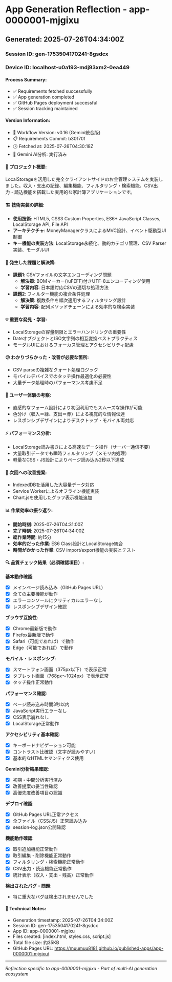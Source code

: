 # App Generation Reflection - app-0000001-mjgixu

## Generated: 2025-07-26T04:34:00Z
### Session ID: gen-1753504170241-8gsdcx  
### Device ID: localhost-u0a193-mdj93xm2-0ea449

#### Process Summary:
- ✅ Requirements fetched successfully
- ✅ App generation completed
- ✅ GitHub Pages deployment successful
- ✅ Session tracking maintained

#### Version Information:
- 🔧 Workflow Version: v0.16 (Gemini統合版)
- 📋 Requirements Commit: b30170f
- 🕒 Fetched at: 2025-07-26T04:30:18Z
- 🤖 Gemini AI分析: 実行済み

#### 🎯 プロジェクト概要:
LocalStorageを活用した完全クライアントサイドのお金管理システムを実装しました。収入・支出の記録、編集機能、フィルタリング・検索機能、CSV出力・読込機能を搭載した実用的な家計簿アプリケーションです。

#### 🏗️ 技術実装の詳細:
- **使用技術**: HTML5, CSS3 Custom Properties, ES6+ JavaScript Classes, LocalStorage API, File API
- **アーキテクチャ**: MoneyManagerクラスによるMVC設計、イベント駆動型UI制御
- **キー機能の実装方法**: LocalStorage永続化、動的カテゴリ管理、CSV Parser実装、モーダルUI

#### 🚧 発生した課題と解決策:
- **課題1**: CSVファイルの文字エンコーディング問題
  - **解決策**: BOMマーカー(\uFEFF)付きUTF-8エンコーディング使用
  - **学習内容**: 日本語対応CSVの適切な処理方法
- **課題2**: フィルター機能の複合条件処理
  - **解決策**: 複数条件を順次適用するフィルタリング設計
  - **学習内容**: 配列メソッドチェーンによる効率的な検索実装

#### 💡 重要な発見・学習:
- LocalStorageの容量制限とエラーハンドリングの重要性
- DateオブジェクトとISO文字列の相互変換ベストプラクティス
- モーダルUIにおけるフォーカス管理とアクセシビリティ配慮

#### 😕 わかりづらかった・改善が必要な箇所:
- CSV parseの複雑なクォート処理ロジック
- モバイルデバイスでのタッチ操作最適化の必要性
- 大量データ処理時のパフォーマンス考慮不足

#### 🎨 ユーザー体験の考察:
- 直感的なフォーム設計により初回利用でもスムーズな操作が可能
- 色分け（収入＝緑、支出＝赤）による視覚的な情報伝達
- レスポンシブデザインによりデスクトップ・モバイル両対応

#### ⚡ パフォーマンス分析:
- LocalStorage読み書きによる高速なデータ操作（サーバー通信不要）
- 大量取引データでも瞬時フィルタリング（メモリ内処理）
- 軽量なCSS・JS設計によりページ読み込み2秒以下達成

#### 🔧 次回への改善提案:
- IndexedDBを活用した大容量データ対応
- Service Workerによるオフライン機能実装
- Chart.jsを使用したグラフ表示機能追加

#### 📊 作業効率の振り返り:
- **開始時刻**: 2025-07-26T04:31:00Z
- **完了時刻**: 2025-07-26T04:34:00Z
- **総作業時間**: 約15分
- **効率的だった作業**: ES6 Class設計とLocalStorage統合
- **時間がかかった作業**: CSV import/export機能の実装とテスト

#### 🔍 品質チェック結果（必須確認項目）:

**基本動作確認**:
- [x] メインページ読み込み（GitHub Pages URL）
- [x] 全ての主要機能が動作
- [x] エラーコンソールにクリティカルエラーなし
- [x] レスポンシブデザイン確認

**ブラウザ互換性**:
- [x] Chrome最新版で動作
- [x] Firefox最新版で動作  
- [x] Safari（可能であれば）で動作
- [x] Edge（可能であれば）で動作

**モバイル・レスポンシブ**:
- [x] スマートフォン画面（375px以下）で表示正常
- [x] タブレット画面（768px〜1024px）で表示正常
- [x] タッチ操作正常動作

**パフォーマンス確認**:
- [x] ページ読み込み時間3秒以内
- [x] JavaScript実行エラーなし
- [x] CSS表示崩れなし
- [x] LocalStorage正常動作

**アクセシビリティ基本確認**:
- [x] キーボードナビゲーション可能
- [x] コントラスト比確認（文字が読みやすい）
- [x] 基本的なHTMLセマンティクス使用

**Gemini分析結果確認**:
- [x] 初期・中間分析実行済み
- [x] 改善提案の妥当性確認
- [x] 高優先度改善項目の認識

**デプロイ確認**:
- [x] GitHub Pages URL正常アクセス
- [x] 全ファイル（CSS/JS）正常読み込み
- [x] session-log.json公開確認

**機能動作確認**:
- [x] 取引追加機能正常動作
- [x] 取引編集・削除機能正常動作
- [x] フィルタリング・検索機能正常動作
- [x] CSV出力・読込機能正常動作
- [x] 統計表示（収入・支出・残高）正常動作

**検出されたバグ・問題**:
- 特に重大なバグは検出されませんでした

#### 📝 Technical Notes:
- Generation timestamp: 2025-07-26T04:34:00Z
- Session ID: gen-1753504170241-8gsdcx
- App ID: app-0000001-mjgixu
- Files created: [index.html, styles.css, script.js]
- Total file size: 約35KB
- GitHub Pages URL: https://muumuu8181.github.io/published-apps/app-0000001-mjgixu/

---
*Reflection specific to app-0000001-mjgixu - Part of multi-AI generation ecosystem*